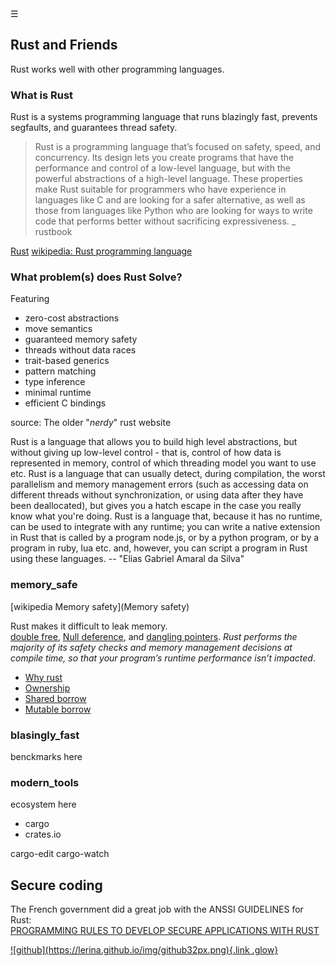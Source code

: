 <div class="bg_lrn"></div><div class="navbar"><a class="openbtn" onclick="openNav()">&#9776;</a></div>
<main>


## Rust and Friends
Rust works well with other programming languages. 

### What is Rust

Rust is a systems programming language that runs blazingly fast, prevents segfaults, and guarantees thread safety.

> Rust is a programming language that’s focused on safety, speed, and concurrency. Its design lets you create programs that have the performance and control of a low-level language, but with the powerful abstractions of a high-level language. These properties make Rust suitable for programmers who have experience in languages like C and are looking for a safer alternative, as well as those from languages like Python who are looking for ways to write code that performs better without sacrificing expressiveness.
_ rustbook

[Rust](https://www.rust-lang.org/)
[wikipedia: Rust programming language](https://en.wikipedia.org/wiki/Rust_(programming_language))

### What problem(s) does Rust Solve?

Featuring

- zero-cost abstractions
- move semantics
- guaranteed memory safety
- threads without data races
- trait-based generics
- pattern matching
- type inference
- minimal runtime
- efficient C bindings

source: The older "_nerdy_" rust website


Rust is a language that allows you to build high level abstractions, 
but without giving up low-level control - that is, 
control of how data is represented in memory, control of which threading model 
you want to use etc.
Rust is a language that can usually detect, during compilation, 
the worst parallelism and memory management errors (such as accessing data 
on different threads without synchronization, or using data after they have 
been deallocated), but gives you a hatch escape in the case you really know 
what you're doing.
Rust is a language that, because it has no runtime, can be used to integrate 
with any runtime; you can write a native extension in Rust that is called 
by a program node.js, or by a python program, or by a program in ruby, lua etc. 
and, however, you can script a program in Rust using these languages. 
-- "Elias Gabriel Amaral da Silva"

### memory_safe
[wikipedia Memory safety](Memory safety)

Rust makes it difficult to leak memory.  
[double free](https://owasp.org/www-community/vulnerabilities/Doubly_freeing_memory), [Null deference](https://owasp.org/www-community/vulnerabilities/Null_Dereference), and [dangling pointers](https://owasp.org/www-pdf-archive/OWASP_IL_8_Dangling_Pointer.pdf).
 _Rust performs the majority of its safety checks and memory management decisions at compile time, so that your program’s runtime performance isn’t impacted_. 


- [Why rust](https://www.youtube.com/watch?v=_wy4tuFEpz0)
- [Ownership](https://www.youtube.com/watch?v=TCUBSbJENO4)
- [Shared borrow](https://www.youtube.com/watch?v=61bFe3jqi1E)
- [Mutable borrow](https://www.youtube.com/watch?v=pd7PJ6q4I3M)


### blasingly_fast

benckmarks here

### modern_tools

ecosystem here

- cargo
- crates.io

cargo-edit
cargo-watch


## Secure coding

The French government did a great job with the ANSSI GUIDELINES for Rust:  
[PROGRAMMING RULES TO DEVELOP SECURE APPLICATIONS WITH RUST](https://www.ssi.gouv.fr/uploads/2020/06/anssi-guide-programming_rules_to_develop_secure_applications_with_rust-v1.0.pdf)


<footer>
  <a href="https://github.com/lerina" target="_blank" title="github">![github](https://lerina.github.io/img/github32px.png){.link .glow}
  </a>
</footer>
<script src="https://lerina.github.io/js/toc.js"></script>
<script>
let anchor= document.createElement('a');
anchor.href="javascript:closeNav()"; //void(0)"; //anchor[0].onclick = closeNav();
anchor.className = "closebtn";  
anchor.innerHTML="&times;";
document.getElementById("TOC").prepend(anchor);

let navCrumbs= document.createElement('div');
navCrumbs.className = "hover-nav";
navCrumbs.innerHTML = `
<div class="hover-nav">
<ul>
<li><a href="../../../../index.html">⇦ home</a></li>
<li><a href="../../index.html">lerina</a></li>
<li><a href="../index.html">code</a></li>
<li><a href="./index.html">secure coding</a></li>
</ul>
</div>`;
document.getElementById("TOC").prepend(navCrumbs); 
</script>

